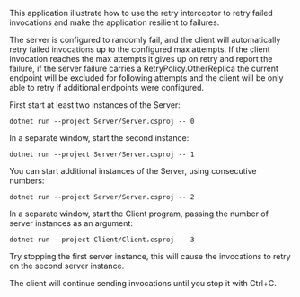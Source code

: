 This application illustrate how to use the retry interceptor to retry failed invocations and make the application
resilient to failures.

The server is configured to randomly fail, and the client will automatically retry failed invocations up to the
configured max attempts. If the client invocation reaches the max attempts it gives up on retry and report the failure,
if the server failure carries a RetryPolicy.OtherReplica the current endpoint will be excluded for following attempts
and the client will be only able to retry if additional endpoints were configured.

First start at least two instances of the Server:
```
dotnet run --project Server/Server.csproj -- 0
```

In a separate window, start the second instance:
```
dotnet run --project Server/Server.csproj -- 1
```

You can start additional instances of the Server, using consecutive numbers:
```
dotnet run --project Server/Server.csproj -- 2
```

In a separate window, start the Client program, passing the number of server instances as an argument:
```
dotnet run --project Client/Client.csproj -- 3
```

Try stopping the first server instance, this will cause the invocations to retry on the second server instance.

The client will continue sending invocations until you stop it with Ctrl+C.
